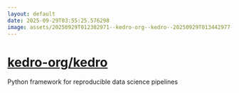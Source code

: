 ```yaml
---
layout: default
date: 2025-09-29T03:55:25.576298
image: assets/20250929T012302971--kedro-org--kedro--20250929T013442977--cropped.png
---
```


# [kedro-org/kedro](https://github.com/kedro-org/kedro)

Python framework for reproducible data science pipelines
